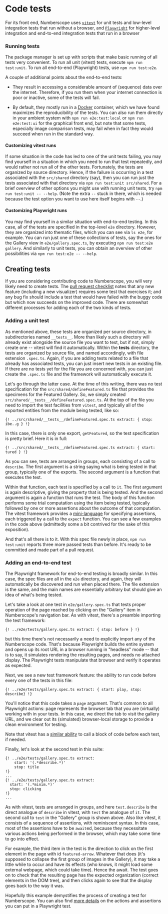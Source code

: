 # Code tests

For its front end, Numberscope uses [`vitest`](https://vitest.dev/) for unit
tests and low-level integration tests that run without a browser, and
[`Playwright`](https://playwright.dev/) for higher-level integration and
end-to-end integration tests that run in a browser

### Running tests

The package manager is set up with scripts that make basic running of all
tests very convenient. To run all unit (vitest) tests, execute
`npm run test:unit`. To run all end-to-end (Playwright) tests, use
`npm run test:e2e`.

A couple of additional points about the end-to-end tests:

-   They result in accessing a considerable amount of (sequence) data over the
    internet. Therefore, if you run them when your internet connection is poor
    or inactive, some of the tests will fail.

-   By default, they mostly run in a [Docker](https://www.docker.com/)
    container, which we have found maximizes the reproducibility of the tests.
    You can also run them directly in your ambient system with
    `npm run e2e:test:local` or `npm run e2e:test:ui` for the graphical front
    end, but note that some tests, especially image comparison tests, may fail
    when in fact they would succeed when run in the standard way.

#### Customizing vitest runs

If some situation in the code has led to one of the unit tests failing, you
may find yourself in a situation in which you need to run that test
repeatedly, and would rather not run all of the other tests. Fortunately, the
tests are organized by source directory. Hence, if the failure is occurring in
a test associated with the `src/shared` directory (say), then you can run just
the tests associated with that directory via `npm run test:unit src/shared`.
For a brief overview of other options you might use with running unit tests,
try `npm run test:unit -- --help`. (Note the extra `--` stuck in there, which
is needed because the test option you want to use here itself begins with
`--`.)

#### Customizing Playwright runs

You may find yourself in a similar situation with end-to-end testing. In this
case, all of the tests are specified in the top-level `e2e` directory.
However, they are organized into thematic files, which you can see via
`ls e2e`, for example. You can run just one of these collections of tests, say
the ones for the Gallery view in `e2e/gallery.spec.ts`, by executing
`npm run test:e2e gallery`. And similarly to unit tests, you can obtain an
overview of other possibilities via `npm run test:e2e -- --help`.

## Creating tests

If you are considering contributing code to Numberscope, you will very likely
need to create tests. The [pull request checklist](pull-request-checklist.md)
notes that any new feature (including a new visualizer) requires some test
that exercises it; and any bug fix should include a test that would have
failed with the buggy code but which now succeeds on the improved code. There
are somewhat different processes for adding each of the two kinds of tests.

### Adding a unit test

As mentioned above, these tests are organized per source directory, in
subdirectories named `__tests__`. More than likely such a directory will
already exist alongside the source file you want to test, but if not, simply
create one -- vitest will find it automatically. Within the **tests**
directory, the tests are organized by source file, and named accordingly, with
file extension `.spec.ts`. Again, if you are adding tests related to a file
that already has associated tests, you can just insert new tests in an
existing file. If there are no tests yet for the file you are concerned with,
you can just create the `.spec.ts` file and the framework will automatically
execute it.

Let's go through the latter case. At the time of this writing, there was no
test specification for the `src/shared/defineFeatured.ts` file that provides
the specimens for the Featured Gallery. So, we simply created
`src/shared/__tests__/defineFeatured.spec.ts`. At the top of the file you need
to import the test facilities from `vitest`, and typically all of the exported
entities from the module being tested, like so:

```
{! ../src/shared/__tests__/defineFeatured.spec.ts extract: { stop: ibe..g } !}
```

In this case, there is only one export, `getFeatured`, so the test
specification is pretty brief. Here it is in full:

```
{! ../src/shared/__tests__/defineFeatured.spec.ts extract: { start: tured } !}
```

As you can see, tests are arranged in groups, each consisting of a call to
`describe`. The first argument is a string saying what is being tested in that
group, typically one of the exports. The second argument is a function that
executes the test.

Within that function, each test is specified by a call to `it`. The first
argument is again descriptive, giving the property that is being tested. And
the second argument is again a function that runs the test. The body of this
function performs some trial computation using the item being tested,
typically followed by one or more assertions about the outcome of that
computation. The vitest framework provides a
[mini-language](https://vitest.dev/api/expect.html) for specifying assertions,
each triggered by a call to the `expect` function. You can see a few examples
in the code above (admittedly some a bit contrived for the sake of this
exposition).

And that's all there is to it. With this spec file newly in place,
`npm run test:unit` reports three more passed tests than before. It's ready to
be committed and made part of a pull request.

### Adding an end-to-end test

The Playwright framework for end-to-end testing is broadly similar. In this
case, the spec files are all in the `e2e` directory, and again, they will
automatically be discovered and run when placed there. The file extension is
the same, and the main names are essentially arbitrary but should give an idea
of what's being tested.

Let's take a look at one test in `e2e/gallery.spec.ts` that tests proper
operation of the page reached by clicking on the "Gallery" item in
Numberscope's navigation bar. As with vitest, there's a preamble importing the
test framework:

```
{! ../e2e/tests/gallery.spec.ts extract: { stop: before } !}
```

but this time there's not necessarily a need to explicitly import any of the
Numberscope code. That's because Playwright builds the entire system and opens
up its root URL in a browser running in "headless" mode -- that is to say, it
simulates rendering the resulting pages, and needs no attached display. The
Playwright tests manipulate that browser and verify it operates as expected.

Next, we see a new test framework feature: the ability to run code before
every one of the tests in this file:

```
{! ../e2e/tests/gallery.spec.ts extract: { start: play, stop: describe} !}
```

You'll notice that this code takes a `page` argument. That's common to all
Playwright actions: page represents the browser tab that you are (virtually)
working with in your tests. In this case, we direct the tab to visit the
gallery URL, and we clear out its (simulated) browser-local storage to provide
a clean environment for testing.

Note that vitest has a [similar ability](https://vitest.dev/api/#beforeeach)
to call a block of code before each test, if needed.

Finally, let's look at the second test in this suite:

```
{! ../e2e/tests/gallery.spec.ts extract:
    start: '(.*describe.*)'
    stop: title
!}
...
{! ../e2e/tests/gallery.spec.ts extract:
  start: '(.*minim.*)'
  stop: clicking
!}
...
```

As with vitest, tests are arranged in groups, and here `test.describe` is the
direct analogue of `describe` in vitest, with `test` the analogue of `it`. The
second call to `test` in the "Gallery" group is shown above. Also like vitest,
it consists of a sequence of assertions, with reminiscent syntax. In this
case, most of the assertions have to be `await`ed, because they necessitate
various actions being performed in the browser, which may take some time to go
into effect.

For example, the third item in the test is the direction to click on the first
element in the page with id `featured-arrow`. Whatever that does (it's
supposed to collapse the first group of images in the Gallery), it may take a
little while to occur and have its effects (who knows, it might load some
external webpage, which could take time). Hence the await. The test goes on to
check that the resulting page has the expected organization (correct elements
in the DOM tree), and then clicks again to see that the display goes back to
the way it was.

Hopefully this example demystifies the process of creating a test for
Numberscope. You can also find
[more details](https://playwright.dev/docs/test-assertions) on the actions and
assertions you can put in a Playwright test.
